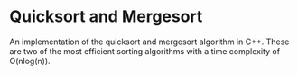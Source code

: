 # Quicksort and Mergesort
An implementation of the quicksort and mergesort algorithm in C++. These are two of the most efficient sorting algorithms with a time complexity of O(nlog(n)).

